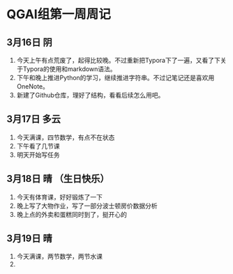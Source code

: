 # QGAI组第一周周记

## 3月16日		阴

1. 今天上午有点荒废了，起得比较晚。不过重新把Typora下了一遍，又看了下关于Typora的使用和markdown语法。
2. 下午和晚上推进Python的学习，继续推进字符串。不过记笔记还是喜欢用OneNote。
3. 新建了Github仓库，理好了结构，看看后续怎么用吧。


## 3月17日	多云

1. 今天满课，四节数学，有点不在状态
2. 下午看了几节课
3. 明天开始写任务


## 3月18日    晴    （生日快乐）
1. 今天有体育课，好好锻炼了一下
2. 晚上写了大物作业，写了一部分波士顿房价数据分析
3. 晚上点的外卖和蛋糕同时到了，挺开心的


## 3月19日    晴

1. 今天满课，两节数学，两节水课
2. 
